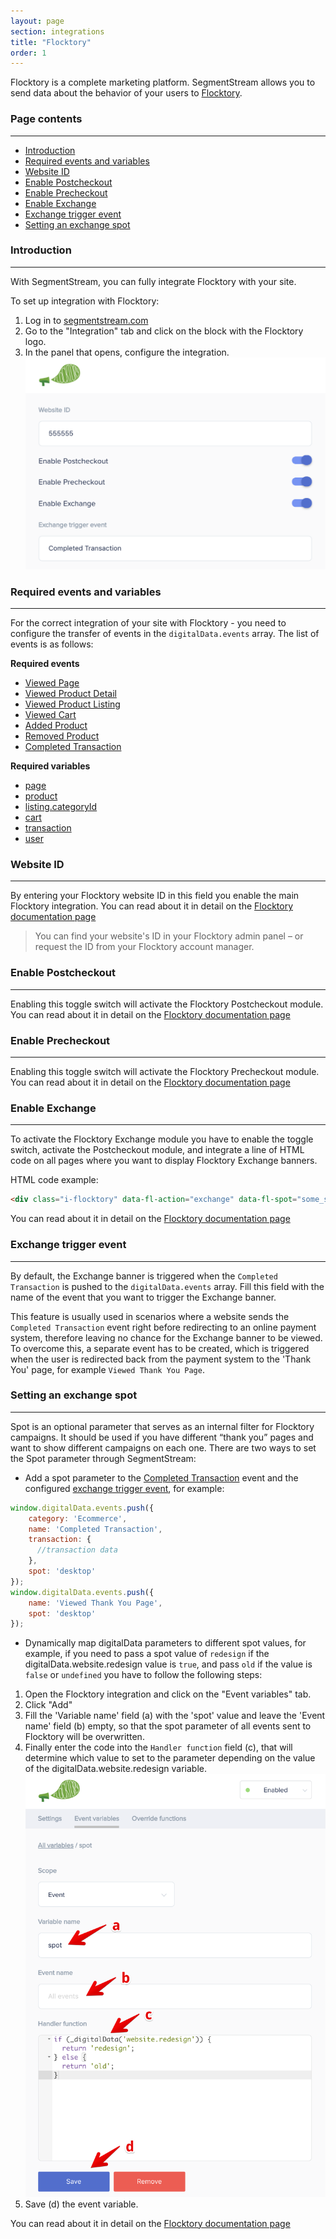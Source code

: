 ```yaml
---
layout: page
section: integrations
title: "Flocktory"
order: 1
---
```


Flocktory is a complete marketing platform. SegmentStream allows you to send data about the behavior of your users to [Flocktory](https://www.flocktory.com/en/).

### Page contents
------
<ul class="page-navigation">
  <li><a href="#introduction">Introduction</a></li>
  <li><a href="#requiredEventsAndVariables">Required events and variables</a></li>
  <li><a href="#WebsiteID">Website ID</a></li>
  <li><a href="#enablePostcheckout">Enable Postcheckout</a></li>
  <li><a href="#enablePrecheckout">Enable Precheckout</a></li>
  <li><a href="#enableExchange">Enable Exchange</a></li>
  <li><a href="#exchangeTriggerEvent">Exchange trigger event</a></li>
  <li><a href="#exchangeSpot">Setting an exchange spot</a></li>
</ul>

### <a name="introduction"></a>Introduction
------
With SegmentStream, you can fully integrate Flocktory with your site.

To set up integration with Flocktory:
1. Log in to [segmentstream.com](https://admin.segmentstream.com/)
2. Go to the "Integration" tab and click on the block with the Flocktory logo.
3. In the panel that opens, configure the integration.
![](/img/integrations.flocktory.settings.png)

### <a name="requiredEventsAndVariables"></a>Required events and variables
------
For the correct integration of your site with Flocktory - you need to configure the transfer of events in the `digitalData.events` array.
The list of events is as follows:

**Required events**
* [Viewed Page](/events/viewed-page)
* [Viewed Product Detail](/events/viewed-product-detail)
* [Viewed Product Listing](/events/viewed-product-listing)
* [Viewed Cart](/events/viewed-cart)
* [Added Product](/events/added-product)
* [Removed Product](/events/removed-product)
* [Completed Transaction](/events/completed-transaction)

**Required variables**
* [page](/digitaldata/page)
* [product](/digitaldata/product)
* [listing.categoryId](/digitaldata/listing#listing.categoryId)
* [cart](/digitaldata/cart)
* [transaction](/digitaldata/transaction)
* [user](/digitaldata/user)

### <a name="WebsiteID"></a>Website ID
------
By entering your Flocktory website ID in this field you enable the main Flocktory integration. You can read about it in detail on the [Flocktory documentation page](https://flocktory.github.io/en/integration/general/)

>You can find your website's ID in your Flocktory admin panel – or request the ID from your Flocktory account manager.

### <a name="enablePostcheckout"></a>Enable Postcheckout
------
Enabling this toggle switch will activate the Flocktory Postcheckout module. You can read about it in detail on the [Flocktory documentation page](https://flocktory.github.io/en/integration/postcheckout/)

### <a name="enablePrecheckout"></a>Enable Precheckout
------
Enabling this toggle switch will activate the Flocktory Precheckout module. You can read about it in detail on the [Flocktory documentation page](https://flocktory.github.io/en/integration/precheckout/)

### <a name="enableExchange"></a>Enable Exchange
------
To activate the Flocktory Exchange module you have to enable the toggle switch, activate the Postcheckout module, and integrate a line of HTML code on all pages where you want to display Flocktory Exchange banners.

HTML code example:
```html
<div class="i-flocktory" data-fl-action="exchange" data-fl-spot="some_spot" data-fl-user-name="Ivan Ivanov" data-fl-user-email="ivan@gmail.com"></div>
```

You can read about it in detail on the [Flocktory documentation page](https://flocktory.github.io/en/integration/exchange/)

### <a name="exchangeTriggerEvent"></a>Exchange trigger event
------
By default, the Exchange banner is triggered when the `Completed Transaction` is pushed to the `digitalData.events` array. Fill this field with the name of the event that you want to trigger the Exchange banner.

This feature is usually used in scenarios where a website sends the `Completed Transaction` event right before redirecting to an online payment system, therefore leaving no chance for the Exchange banner to be viewed. To overcome this, a separate event has to be created, which is triggered when the user is redirected back from the payment system to the 'Thank You' page, for example `Viewed Thank You Page`.

### <a name="exchangeSpot"></a>Setting an exchange spot
------
Spot is an optional parameter that serves as an internal filter for Flocktory campaigns.
It should be used if you have different “thank you” pages and want to show different campaigns on each one.
There are two ways to set the Spot parameter through SegmentStream:
- Add a spot parameter to the [Completed Transaction](/events/completed-transaction) event and the configured [exchange trigger event](#exchangeTriggerEvent), for example:
```javascript
window.digitalData.events.push({
    category: 'Ecommerce',
    name: 'Completed Transaction',
    transaction: {
      //transaction data
    },
    spot: 'desktop'
});
window.digitalData.events.push({
    name: 'Viewed Thank You Page',
    spot: 'desktop'
});
```
- Dynamically map digitalData parameters to different spot values, for example, if you need to pass a spot value of `redesign` if the digitalData.website.redesign value is `true`, and pass `old` if the value is `false` or `undefined` you have to follow the following steps:
1. Open the Flocktory integration and click on the "Event variables" tab.
2. Click "Add"
3. Fill the 'Variable name' field (a) with the 'spot' value and leave the 'Event name' field (b) empty, so that the spot parameter of all events sent to Flocktory will be overwritten.
4. Finally enter the code into the `Handler function` field (c), that will determine which value to set to the parameter depending on the value of the digitalData.website.redesign variable.
![](/img/integrations.flocktory.spot.png)
5. Save (d) the event variable.

You can read about it in detail on the [Flocktory documentation page](https://flocktory.github.io/en/integration/exchange/)


